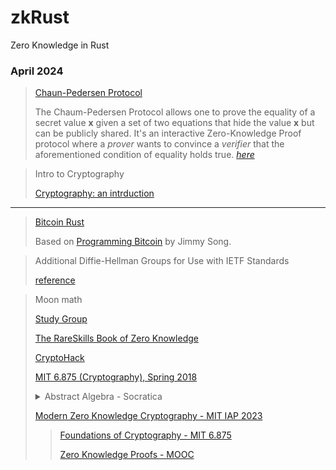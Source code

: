 # zkRust
Zero Knowledge in Rust

### April 2024

> [Chaun-Pedersen Protocol](https://crypto.stackexchange.com/questions/99262/chaum-pedersen-protocol)
> 
> The Chaum-Pedersen Protocol allows one to prove the equality of a secret value **x** given a set of two equations that hide the value **x** but can be publicly shared. It's an interactive Zero-Knowledge Proof protocol where a _prover_ wants to convince a _verifier_ that the aforementioned condition of equality holds true. [_here_](https://muens.io/chaum-pedersen-protocol)

> Intro to Cryptography
> 
> [Cryptography: an intrduction](https://www.cs.umd.edu/~waa/414-F11/IntroToCrypto.pdf)
---
> [Bitcoin Rust](https://github.com/gagiuntoli/bitcoin_rust)
> 
> Based on [Programming Bitcoin](https://www.oreilly.com/library/view/programming-bitcoin/9781492031482/) by Jimmy Song.

> Additional Diffie-Hellman Groups for Use with IETF Standards
> 
> [reference](https://www.rfc-editor.org/rfc/rfc5114#page-15)

> Moon math
>
> [Study Group](https://zkhack.dev/zk-study-group-moonmath-manual/)
>
> [The RareSkills Book of Zero Knowledge](https://www.rareskills.io/zk-book)
>
> [CryptoHack](https://cryptohack.org/)
>
> [MIT 6.875 (Cryptography), Spring 2018](https://www.youtube.com/playlist?list=PL6ogFv-ieghe8MOIcpD6UDtdK-UMHG8oH)
>
> <details>
> <summary>Abstract Algebra - Socratica</summary>
>
> list [Abstract Algebra - Socratica](https://www.youtube.com/playlist?list=PLi01XoE8jYoi3SgnnGorR_XOW3IcK-TP6)
>
> 1 - [What is Abstract Algebra? (Modern Algebra)](https://youtu.be/IP7nW_hKB7I?list=PLi01XoE8jYoi3SgnnGorR_XOW3IcK-TP6)
>
> 2 - [Group Definition (expanded) - Abstract Algebra](https://youtu.be/g7L_r6zw4-c?list=PLi01XoE8jYoi3SgnnGorR_XOW3IcK-TP6)
>
> 3 - [Abstract Algebra: The definition of a Group](https://youtu.be/QudbrUcVPxk?list=PLi01XoE8jYoi3SgnnGorR_XOW3IcK-TP6)
>
> 4 - [Abstract Algebra: Motivation for the definition of a group](https://youtu.be/yHq_yzYZV6U?list=PLi01XoE8jYoi3SgnnGorR_XOW3IcK-TP6)
>
> 5 - [Abstract Algebra: The definition of a Subgroup](https://youtu.be/TJAQNlGvfjE?list=PLi01XoE8jYoi3SgnnGorR_XOW3IcK-TP6)
>
> 6 - [Group Multiplication Tables | Cayley Tables (Abstract Algebra)](https://youtu.be/BwHspSCXFNM?list=PLi01XoE8jYoi3SgnnGorR_XOW3IcK-TP6)
>
> 7 - [Cosets and Lagrange’s Theorem - The Size of Subgroups (Abstract Algebra)](https://youtu.be/TCcSZEL_3CQ?list=PLi01XoE8jYoi3SgnnGorR_XOW3IcK-TP6)
>
> 8 - [Normal Subgroups and Quotient Groups (aka Factor Groups) - Abstract Algebra](https://youtu.be/vYKdh5oQ4Zw?list=PLi01XoE8jYoi3SgnnGorR_XOW3IcK-TP6)
>
> 9 - [Cyclic Groups (Abstract Algebra)](https://youtu.be/8A84sA1YuPw?list=PLi01XoE8jYoi3SgnnGorR_XOW3IcK-TP6)
>
> 10 - [Abstract Algebra: Group or Not Group? (Integer edition)](https://youtu.be/qvx9TnK85bw?list=PLi01XoE8jYoi3SgnnGorR_XOW3IcK-TP6)
> 
> 11 - [Group Homomorphisms - Abstract Algebra](https://youtu.be/XPF5fe1WdKY?list=PLi01XoE8jYoi3SgnnGorR_XOW3IcK-TP6)
>
> 12 - [Homomorphisms (Abstract Algebra)](https://youtu.be/cYzp5IWqCsg?list=PLi01XoE8jYoi3SgnnGorR_XOW3IcK-TP6)
>
> 13 - [Isomorphisms (Abstract Algebra)](https://youtu.be/BAmWgVjSosY?list=PLi01XoE8jYoi3SgnnGorR_XOW3IcK-TP6)
>  
> 14 - [The Kernel of a Group Homomorphism – Abstract Algebra](https://youtu.be/TngePpJ_x-I?list=PLi01XoE8jYoi3SgnnGorR_XOW3IcK-TP6)
>
> 15 - [The Order of an Element (Abstract Algebra)](https://youtu.be/OWTKYLAEYvY?list=PLi01XoE8jYoi3SgnnGorR_XOW3IcK-TP6)
>
> 16 - [Symmetric Groups (Abstract Algebra)](https://youtu.be/3aNeCWRjh8I?list=PLi01XoE8jYoi3SgnnGorR_XOW3IcK-TP6)
>
> 17 - [Cycle Notation of Permutations - Abstract Algebra](https://youtu.be/MpKG6FmcIHk?list=PLi01XoE8jYoi3SgnnGorR_XOW3IcK-TP6)
>
> 18 - [Dihedral Group (Abstract Algebra)](https://youtu.be/rPh7EQPSaO4?list=PLi01XoE8jYoi3SgnnGorR_XOW3IcK-TP6)
>
> 19 - [Symmetry Groups of Triangles (Abstract Algebra)](https://youtu.be/DeCcqioogLY?list=PLi01XoE8jYoi3SgnnGorR_XOW3IcK-TP6)
>
> 20 - [Matrix Groups (Abstract Algebra)](https://youtu.be/AJTRwhSZJWw?list=PLi01XoE8jYoi3SgnnGorR_XOW3IcK-TP6)
> </details>
>
> [Modern Zero Knowledge Cryptography - MIT IAP 2023](https://zkiap.com/)
>
> > [Foundations of Cryptography - MIT 6.875](https://mit6875.github.io/HANDOUTS/numbertheory.pdf)
> >
> > [Zero Knowledge Proofs - MOOC](https://zk-learning.org)
